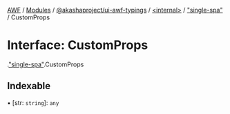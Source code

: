 [AWF](../README.md) / [Modules](../modules.md) / [@akashaproject/ui-awf-typings](../modules/akashaproject_ui_awf_typings.md) / [<internal\>](../modules/akashaproject_ui_awf_typings._internal_.md) / ["single-spa"](../modules/akashaproject_ui_awf_typings._internal_._single_spa_.md) / CustomProps

# Interface: CustomProps

[<internal>](../modules/akashaproject_ui_awf_typings._internal_.md).["single-spa"](../modules/akashaproject_ui_awf_typings._internal_._single_spa_.md).CustomProps

## Indexable

▪ [str: `string`]: `any`
